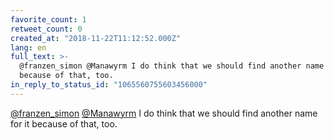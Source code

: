 ```yaml
---
favorite_count: 1
retweet_count: 0
created_at: "2018-11-22T11:12:52.000Z"
lang: en
full_text: >-
  @franzen_simon @Manawyrm I do think that we should find another name for it
  because of that, too.
in_reply_to_status_id: "1065560755603456000"
---
```


[@franzen_simon](https://twitter.com/franzen_simon)
[@Manawyrm](https://twitter.com/Manawyrm) I do think that we should find another
name for it because of that, too.
